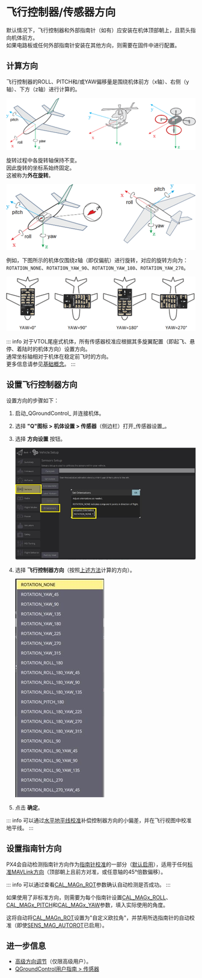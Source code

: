 # 飞行控制器/传感器方向

默认情况下，飞行控制器和外部指南针（如有）应安装在机体顶部朝上，且箭头指向机体前方。  
如果电路板或任何外部指南针安装在其他方向，则需要在固件中进行配置。

## 计算方向

飞行控制器的ROLL、PITCH和/或YAW偏移量是围绕机体前方（x轴）、右侧（y轴）、下方（z轴）进行计算的。

![Frame Heading](../../assets/concepts/frame_heading.png)

旋转过程中各旋转轴保持不变。  
因此旋转的坐标系始终固定。  
这被称为**外在旋转**。

![Vehicle orientation](../../assets/qgc/setup/sensor/fc_orientation_1.png)

例如，下图所示的机体仅围绕z轴（即仅偏航）进行旋转，对应的旋转方向为：`ROTATION_NONE`、`ROTATION_YAW_90`、`ROTATION_YAW_180`、`ROTATION_YAW_270`。

![Yaw Rotation](../../assets/qgc/setup/sensor/yaw_rotation.png)

::: info
对于VTOL尾座式机体，所有传感器校准应根据其多旋翼配置（即起飞、悬停、着陆时的机体方向）设置方向。  
通常坐标轴相对于机体在稳定前飞时的方向。  
更多信息请参见[基础概念](../getting_started/px4_basic_concepts.md#heading-and-directions)。
:::

## 设置飞行控制器方向

设置方向的步骤如下：

1. 启动_QGroundControl_ 并连接机体。  
1. 选择 **"Q"图标 > 机体设置 > 传感器**（侧边栏）打开_传感器设置_。  
1. 选择 **方向设置** 按钮。  

   ![Set sensor orientations](../../assets/qgc/setup/sensor/sensor_orientation_set_orientations.jpg)

1. 选择 **飞行控制器方向**（按照[上述方法](#calculating-orientation)计算的方向）。  

   ![Orientation options](../../assets/qgc/setup/sensor/sensor_orientation_selector_values.jpg)

1. 点击 **确定**。  

::: info
可以通过[水平地平线校准](../config/level_horizon_calibration.md)补偿控制器方向的小偏差，并在飞行视图中校准地平线。
:::

## 设置指南针方向

PX4会自动检测指南针方向作为[指南针校准](../config/compass.md)的一部分（[默认启用](../advanced_config/parameter_reference.md#SENS_MAG_AUTOROT)），适用于任何[标准MAVLink方向](https://mavlink.io/en/messages/common.html#MAV_SENSOR_ORIENTATION)（顶部朝上且前方对准，或任意轴的45°倍数偏移）。

::: info
可以通过查看[CAL_MAGn_ROT](../advanced_config/parameter_reference.md#CAL_MAG0_ROT)参数确认自动检测是否成功。
:::

如果使用了非标准方向，则需要为每个指南针设置[CAL_MAGx_ROLL](../advanced_config/parameter_reference.md#CAL_MAG0_ROLL)、[CAL_MAGx_PITCH](../advanced_config/parameter_reference.md#CAL_MAG0_PITCH)和[CAL_MAGx_YAW](../advanced_config/parameter_reference.md#CAL_MAG0_YAW)参数，填入实际使用的角度。

这将自动将[CAL_MAGn_ROT](../advanced_config/parameter_reference.md#CAL_MAG0_ROT)设置为"自定义欧拉角"，并禁用所选指南针的自动校准（即使[SENS_MAG_AUTOROT](../advanced_config/parameter_reference.md#SENS_MAG_AUTOROT)已启用）。

## 进一步信息

- [高级方向调节](../advanced_config/advanced_flight_controller_orientation_leveling.md)（仅限高级用户）。
- [QGroundControl用户指南 > 传感器](https://docs.qgroundcontrol.com/master/en/qgc-user-guide/setup_view/sensors_px4.html#flight_controller_orientation)
